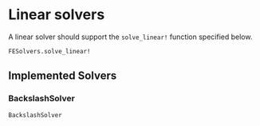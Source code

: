 # Linear solvers
A linear solver should support the `solve_linear!` function specified below. 

```@docs
FESolvers.solve_linear!
```

## Implemented Solvers

### BackslashSolver
```@docs
BackslashSolver
```
